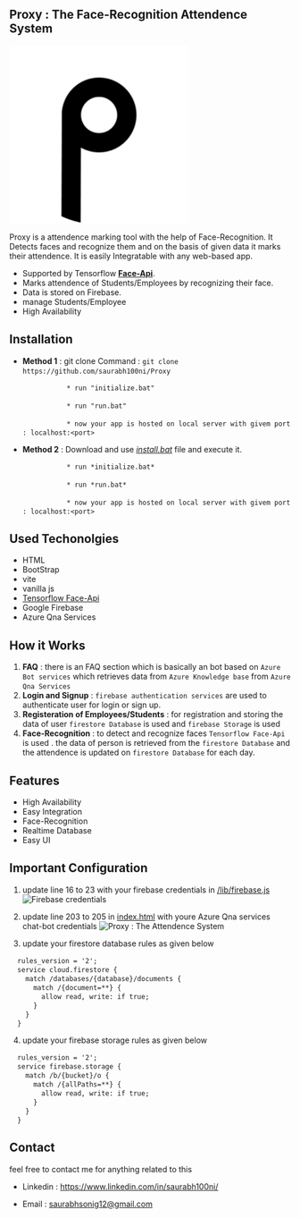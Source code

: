 ## Proxy : The Face-Recognition Attendence System
<img align="center" src="https://github.com/saurabh100ni/Proxy/blob/main/src/assets/favicon.svg" width="320" title="Proxy : The Attendence System">

Proxy is a attendence marking tool with the help of Face-Recognition. It Detects faces and recognize them and on the basis of given data it marks their attendence. It is easily Integratable with any web-based app.

* Supported by Tensorflow **<a href="https://github.com/justadudewhohacks/face-api.js/">Face-Api</a>**.
* Marks attendence of Students/Employees by recognizing their face.
* Data is stored on Firebase.
* manage Students/Employee
* High Availability

## Installation

* **Method 1** : 
                 git clone Command : ```git clone https://github.com/saurabh100ni/Proxy ```

                 * run "initialize.bat"
                 
                 * run "run.bat"
                 
                 * now your app is hosted on local server with givem port : localhost:<port>
                

* **Method 2** : Download and use [*install.bat*](https://drive.google.com/file/d/1vykZUs2ur2_kcO57H1D5Dk7ZBzcWQbe2/view?usp=sharing) file and execute it.
                 
                 * run *initialize.bat*
                 
                 * run *run.bat*
                 
                 * now your app is hosted on local server with givem port : localhost:<port>

## Used Techonolgies

* HTML
* BootStrap
* vite
* vanilla js
* [Tensorflow Face-Api](https://github.com/vladmandic/face-api)
* Google Firebase 
* Azure Qna Services

## How it Works

1. **FAQ** : there is an FAQ section which is basically an bot based on `Azure Bot services` which retrieves data from `Azure Knowledge base` from `Azure Qna Services`
2. **Login and Signup** : `firebase authentication services` are used to authenticate user for login or sign up.
3. **Registeration of Employees/Students** : for registration and storing the data of user `firestore Database` is used and `firebase Storage` is used
4. **Face-Recognition** : to detect and recognize faces `Tensorflow Face-Api` is used . the data of person is retrieved from the `firestore Database` and the attendence is updated on `firestore Database` for each day.

## Features

* High Availability
* Easy Integration
* Face-Recognition
* Realtime Database
* Easy UI

## Important Configuration

1. update line 16 to 23 with your firebase credentials in [/lib/firebase.js](https://github.com/saurabh100ni/Proxy/blob/main/lib/firebase.js)
    <img src="[https://github.com/saurabh100ni/Proxy/blob/main/src/assets/favicon.svg](https://lh3.googleusercontent.com/OrgWsMIkHHhJhVDDnhsApwPT0JwTgtHCpTYm3fL9TZzLTDXIVzpr1Q3pMyx71vgRGODGOTJSs9DD_FxOduFjkagYrPdIOtkHudyEcI7hRG1u3Ai2cJoXsfk7DvIf9cfLGIRoUmk-Gsy8VGDxOdZCIvCKbDuf7_R2TYiTez7311a70uveqyO9HxUbe1_iYUFT1Ok_scLaSvsTKtveUF93ISwhd2_wG3-pgQbitYLXNBg3BlMBWX-Bh4D4JLiReVPZYkY_QXloNNwISB_XLC2INFRP3T4_Xg8-AS0dW48gBMuDWTed5JukUJoHAdiEgUZUIr9KLHdciL2KO9BkRwjtdhLQ_DtC7t3vkZ44JsBVattSvvEI09oDfLKKSyXBJ6ZtycaUbv1HI0efHkq0oL3LmbvEXhftGt5GbfJoa5R5nIsk2m90dX9K_yjQ96RboUlGPc2GAXCzQejRyjlBqcbS1My6P7hZ35ul1F1eJS9J11Uxv5xAr9KVhBrfirZ3iRImOXY2hQ0BVkLwdrgAX9KBDedle1WZKrtxNStArIWfCh2PhTLrU7RX98fYwSixWW7mI9ieYasqAsLzuPFr3NJyjuX32BFnB-rTstiwQYpai-hB38f-SrwfoHdmgaP8pAWidx6UJiZxR0-_pnK41HELlZzJ-Gx2Y6uoRJ6j9KiOz1p_HCqpHeMKa5D4XK_-0jMCOmeMQFpjRwuZAOCGuI9SADgu6AUuTXy5gAanUqgx1LE0WyIeVgpy0dxpjkunTMNuzHlsT_xxd8fywaXGpvU8huEwIPDf9lZ0IQ=w513-h207-no?authuser=0)" width="320" title="Firebase credentials">


2. update line 203 to 205 in [index.html](https://github.com/saurabh100ni/Proxy/blob/main/index.html) with youre Azure Qna services chat-bot credentials
    <img src="[https://github.com/saurabh100ni/Proxy/blob/main/src/assets/favicon.svg](https://lh3.googleusercontent.com/cj91rZcZ07wYLeXmKMvU-D4Tv5ssyxCG37FhtZC9hBdem2EAQi3WGE7unX3wfqDiPM30qHB4FJyqCjGJvK_tRoXTO9PLfm56dDf1KYawEXU8g9kGbr8KJ3lAfSdmPHZcF2xlS5RWXGb6bLN2CYRimODLKduoa-OozSWEyPpVqPJJ6wll7UvJ639kmV6WANdhjWcRPI6XiWXRuMR-fxdy0rz80aO8ickwgG7RkgTnnywujfCQfRcN_pHO5OJiUqdQyw64EVliht1lEmv3cIUFzRn6x7hef5ZNihK2E7_s8AzPB41axkaqI9LIkEOIfd7OiQ7gvPJDIy1wsNFiKRkO90bgScsgiWu_OebOENY1ZzAciu6xNeO00i_RTkXIrGpCiSKmoCHM1CRpylUvTGGNQ1WiqLQnzZvpOUI0_viKrb38mGcEW-WxNqfnH2vLc1fAhckthcRFe1zdfZGmluJmBk3U-qjrAx-bn-Ju6ijKl29BvfiFPosTVpYAS30jxcajelJcqVRmVooI7Sc8sKc_ie0SLnsb-lv17SKJSmUF18csAJ9zOGmWkqEBgaZ-w9bwrzGRPUDMAyXt5fAR18EDa-QNld_UArxfF3K-DN8LL9LPABDCTGuCYD9TFYB5YqACYAhfdnGtzmyB4ZvaUzvhNCgONW2vLdHdaR-KgqrxI1QSjPAmiKe0t7JVMlU_lxqsUyhhhasc07vQy3UxQlQv17inZ__SdLH36KdSukLfLJqcC9l7OPcXTALy9fCPhNto0Dnlz6Hb14M0d1X8niouZb6ZuBBbWdiTzQ=w644-h64-no?authuser=0)" width="320" title="Proxy : The Attendence System">
    
3. update your firestore database rules as given below
  ```
    rules_version = '2';
    service cloud.firestore {
      match /databases/{database}/documents {
        match /{document=**} {
          allow read, write: if true;
        }
      }
    }
  ```

4. update your firebase storage rules as given below
  ```
    rules_version = '2';
    service firebase.storage {
      match /b/{bucket}/o {
        match /{allPaths=**} {
          allow read, write: if true;
        }
      }
    }
  
  ```
  

## Contact

feel free to contact me for anything related to this

* Linkedin : https://www.linkedin.com/in/saurabh100ni/

* Email : saurabhsonig12@gmail.com

